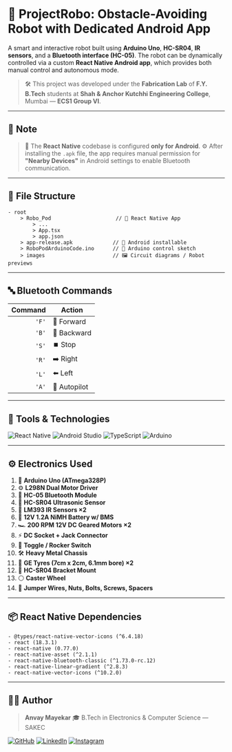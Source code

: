 # 🤖 **ProjectRobo:** Obstacle-Avoiding Robot with Dedicated Android App


A smart and interactive robot built using **Arduino Uno**, **HC-SR04**, **IR sensors**, and a **Bluetooth interface (HC-05)**. The robot can be dynamically controlled via a custom **React Native Android app**, which provides both manual control and autonomous mode.

> 🛠️ This project was developed under the **Fabrication Lab** of **F.Y. B.Tech** students at **Shah & Anchor Kutchhi Engineering College**, Mumbai — **ECS1 Group VI**.

---

## 🔔 Note

> 📱 The **React Native** codebase is configured **only for Android**.
> ⚙️ After installing the `.apk` file, the app requires manual permission for **"Nearby Devices"** in Android settings to enable Bluetooth communication.

---

## 📁 File Structure

```
- root
    > Robo_Pod                     // 🤖 React Native App
        > ...
        > App.tsx
        > app.json
    > app-release.apk             // 📱 Android installable
    > RoboPodArduinoCode.ino      // 🔧 Arduino control sketch
    > images                      // 🖼️ Circuit diagrams / Robot previews
```

---

## 🔤 Bluetooth Commands

| Command | Action       |
| ------: | ------------ |
|   `'F'` | 🔼 Forward   |
|   `'B'` | 🔽 Backward  |
|   `'S'` | ⏹️ Stop      |
|   `'R'` | ➡️ Right     |
|   `'L'` | ⬅️ Left      |
|   `'A'` | 🤖 Autopilot |

---

## 🧰 Tools & Technologies

![React Native](https://img.shields.io/badge/react_native-%2320232a.svg?style=for-the-badge\&logo=react\&logoColor=%2361DAFB)
![Android Studio](https://img.shields.io/badge/android%20studio-346ac1?style=for-the-badge\&logo=android%20studio\&logoColor=white)
![TypeScript](https://img.shields.io/badge/typescript-%23007ACC.svg?style=for-the-badge\&logo=typescript\&logoColor=white)
![Arduino](https://img.shields.io/badge/-Arduino-00979D?style=for-the-badge\&logo=Arduino\&logoColor=white)

---

## ⚙️ Electronics Used

1. 🔌 **Arduino Uno (ATmega328P)**
2. ⚙️ **L298N Dual Motor Driver**
3. 📡 **HC-05 Bluetooth Module**
4. 🧠 **HC-SR04 Ultrasonic Sensor**
5. 🔦 **LM393 IR Sensors ×2**
6. 🔋 **12V 1.2A NiMH Battery w/ BMS**
7. 🏎️ **200 RPM 12V DC Geared Motors ×2**
8. ⚡ **DC Socket + Jack Connector**
9. 🔘 **Toggle / Rocker Switch**
10. 🛠️ **Heavy Metal Chassis**
11. 🔧 **GE Tyres (7cm x 2cm, 6.1mm bore) ×2**
12. 🔩 **HC-SR04 Bracket Mount**
13. ⚪ **Caster Wheel**
14. 🧷 **Jumper Wires, Nuts, Bolts, Screws, Spacers**

---

## 📦 React Native Dependencies

```
- @types/react-native-vector-icons (^6.4.18)
- react (18.3.1)
- react-native (0.77.0)
- react-native-asset (^2.1.1)
- react-native-bluetooth-classic (^1.73.0-rc.12)
- react-native-linear-gradient (^2.8.3)
- react-native-vector-icons (^10.2.0)
```
---

## 👨‍💻 Author

> **Anvay Mayekar**
> 🎓 B.Tech in Electronics & Computer Science — SAKEC

[![GitHub](https://img.shields.io/badge/GitHub-181717.svg?style=for-the-badge\&logo=GitHub\&logoColor=white)](https://www.github.com/anvaymayekar)
[![LinkedIn](https://img.shields.io/badge/LinkedIn-0A66C2.svg?style=for-the-badge\&logo=LinkedIn\&logoColor=white)](https://in.linkedin.com/in/anvaymayekar)
[![Instagram](https://img.shields.io/badge/Instagram-%23E4405F.svg?style=for-the-badge\&logo=Instagram\&logoColor=white)](https://www.instagram.com/anvaymayekar/)

```
